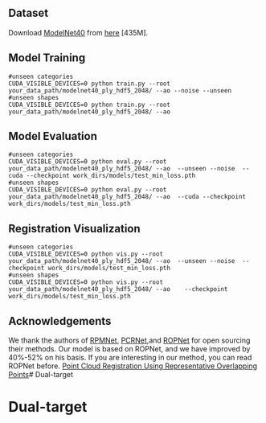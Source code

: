 ## Dataset

Download [ModelNet40](https://modelnet.cs.princeton.edu) from [here](https://shapenet.cs.stanford.edu/media/modelnet40_ply_hdf5_2048.zip) [435M].

## Model Training

```
#unseen categories
CUDA_VISIBLE_DEVICES=0 python train.py --root your_data_path/modelnet40_ply_hdf5_2048/ --ao --noise --unseen
#unseen shapes
CUDA_VISIBLE_DEVICES=0 python train.py --root your_data_path/modelnet40_ply_hdf5_2048/ --ao
```
## Model Evaluation
```
#unseen categories
CUDA_VISIBLE_DEVICES=0 python eval.py --root your_data_path/modelnet40_ply_hdf5_2048/ --ao  --unseen --noise  --cuda --checkpoint work_dirs/models/test_min_loss.pth
#unseen shapes
CUDA_VISIBLE_DEVICES=0 python eval.py --root your_data_path/modelnet40_ply_hdf5_2048/ --ao  --cuda --checkpoint work_dirs/models/test_min_loss.pth
```

## Registration Visualization

```
#unseen categories
CUDA_VISIBLE_DEVICES=0 python vis.py --root your_data_path/modelnet40_ply_hdf5_2048/ --ao  --unseen --noise  --checkpoint work_dirs/models/test_min_loss.pth
#unseen shapes
CUDA_VISIBLE_DEVICES=0 python vis.py --root your_data_path/modelnet40_ply_hdf5_2048/ --ao    --checkpoint work_dirs/models/test_min_loss.pth
```

## Acknowledgements

We thank the authors of [RPMNet](https://github.com/yewzijian/RPMNet), [PCRNet](https://github.com/vinits5/pcrnet_pytorch),and [ROPNet](https://github.com/zhulf0804/ROPNet) for open sourcing their methods. Our model is based on ROPNet, and we have improved by 40%-52% on his basis.  If you are interesting in our method, you can read ROPNet before.   [Point Cloud Registration Using Representative Overlapping Points](https://arxiv.org/abs/2107.02583)# Dual-target
# Dual-target
